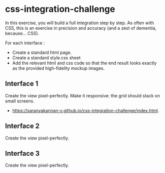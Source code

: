 # css-integration-challenge
In this exercise, you will build a full integration step by step. As often with CSS, this is an exercise in precision and accuracy (and a zest of dementia, because... CSS).

For each interface :

- Create a standard html page.
- Create a standard style.css sheet
- Add the relevant html and css code so that the end result looks exactly as the provided high-fidelity mockup images.

## Interface 1
Create the view pixel-perfectly. Make it responsive: the grid should stack on small screens.
- https://saranyakannan-v.github.io/css-integration-challenge/index.html.

## Interface 2
Create the view pixel-perfectly.

## Interface 3
Create the view pixel-perfectly.

